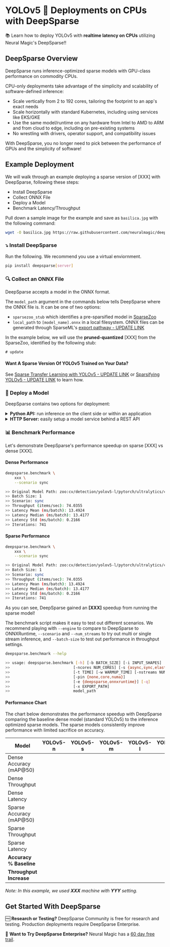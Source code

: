 # YOLOv5 :rocket: Deployments on CPUs with DeepSparse

:books: Learn how to deploy YOLOv5 with **realtime latency on CPUs** utilizing Neural Magic's DeepSparse:bangbang: 

## DeepSparse Overview

DeepSparse runs inference-optimized sparse models with GPU-class performance on commodity CPUs.

CPU-only deployments take advantage of the simplicity and scalability of software-defined inference:
- Scale vertically from 2 to 192 cores, tailoring the footprint to an app's exact needs
- Scale horizontally with standard Kubernetes, including using services like EKS/GKE
- Use the same model/runtime on any hardware from Intel to AMD to ARM and from cloud to edge, including on pre-existing systems
- No wrestling with drivers, operator support, and compatibility issues

With DeepSparse, you no longer need to pick between the performance of GPUs and the simplicity of software!

## Example Deployment

We will walk through an example deploying a sparse version of [XXX] with DeepSparse, following these steps:
- Install DeepSparse
- Collect ONNX File
- Deploy a Model
- Benchmark Latency/Throughput

Pull down a sample image for the example and save as `basilica.jpg` with the following command:
```bash
wget -O basilica.jpg https://raw.githubusercontent.com/neuralmagic/deepsparse/main/src/deepsparse/yolo/sample_images/basilica.jpg
```

### :arrow_heading_down: Install DeepSparse

Run the following. We recommend you use a virtual enviornment.

```bash
pip install deepsparse[server]
```

### 🔍 Collect an ONNX File

DeepSparse accepts a model in the ONNX format.

The `model_path` argument in the commands below tells DeepSparse where the ONNX file is. It can be one of two options:   
- `sparsezoo_stub` which identifies a pre-sparsified model in [SparseZoo](https://sparsezoo.neuralmagic.com)
- `local_path` to `[model_name].onnx` in a local filesystem. ONNX files can be generated through SparseML's [export pathway - UPDATE LINK](link.md#4-exporting-to-onnx)

In the example below, we will use the **pruned-quantized** [XXX] from the SparseZoo, identified by the following stub:
```
# update
```

#### Want A Sparse Version Of YOLOv5 Trained on Your Data?
See [Sparse Transfer Learning with YOLOv5 - UPDATE LINK](link) or [Sparsifying YOLOv5 - UPDATE LINK](link) to learn how.

### :rocket: Deploy a Model

DeepSparse contains two options for deployment: 

<details>  
  <summary><b>Python API:</b> run inference on the client side or within an application </summary>
  <br>
  
  `Pipelines` wrap image pre-processing and output post-processing around the runtime. The DeepSparse-Ultralytics integration includes an out-of-the-box `Pipeline` that accepts raw images and outputs the bounding boxes.

  Create a `Pipeline` for inference with sparse [XXX]:

  ```python
  from deepsparse import Pipeline

  # list of images in local filesystem
  images = ["basilica.jpg"]

  # create Pipeline containing DeepSparse
  model_stub = "xxx"
  yolo_pipeline = Pipeline.create(
      task="yolo",            # do the YOLO pre-processing + post-processing
      model_path=model_stub,  # if using a local model, can pass the local path here
  )

  # run inference on images, recieve bounding boxes + classes
  pipeline_outputs = yolo_pipeline(images=images, iou_thres=0.6, conf_thres=0.001)
  print(pipeline_outputs)
  ```
</details>

<details>
  <summary><b>HTTP Server:</b> easily setup a model service behind a REST API</summary>
  <br>
  
  DeepSparse offers a server that runs on top of the popular FastAPI web framework and Uvicorn web server such that you can query a model via HTTP. 
  The server supports any task from DeepSparse, such as object detection.

  Spin up the server with sparse [XXX] by running the following from the command line: 

  ```bash
  deepsparse.server \
      task yolo \
      --model_path xxx
  ```

  An example request, using Python's `requests` package:
  ```python
  import requests
  import json

  # list of images for inference (local files on client side)
  path = ['basilica.jpg'] 
  files = [('request', open(img, 'rb')) for img in path]

  # send request over HTTP to /predict/from_files endpoint
  url = 'http://0.0.0.0:5543/predict/from_files'
  resp = requests.post(url=url, files=files)

  # response is returned in JSON
  annotations = json.loads(resp.text) # dictionary of annotation results
  bounding_boxes = annotations["boxes"]
  labels = annotations["labels"]
  ```
</details>

### :bar_chart: Benchmark Performance

Let's demonstrate DeepSparse's performance speedup on sparse [XXX] vs dense [XXX].

#### Dense Performance
``` bash
deepsparse.benchmark \
    xxx \
    --scenario sync 

>> Original Model Path: zoo:cv/detection/yolov5-l/pytorch/ultralytics/coco/pruned_quant-aggressive_95
>> Batch Size: 1
>> Scenario: sync
>> Throughput (items/sec): 74.0355
>> Latency Mean (ms/batch): 13.4924
>> Latency Median (ms/batch): 13.4177
>> Latency Std (ms/batch): 0.2166
>> Iterations: 741
```

#### Sparse Performance
``` bash
deepsparse.benchmark \
    xxx \
    --scenario sync 

>> Original Model Path: zoo:cv/detection/yolov5-l/pytorch/ultralytics/coco/pruned_quant-aggressive_95
>> Batch Size: 1
>> Scenario: sync
>> Throughput (items/sec): 74.0355
>> Latency Mean (ms/batch): 13.4924
>> Latency Median (ms/batch): 13.4177
>> Latency Std (ms/batch): 0.2166
>> Iterations: 741
```

As you can see, DeepSparse gained an **[XXX]** speedup from running the sparse model!

The benchmark script makes it easy to test out different scenarios. 
We recommend playing with `--engine` to compare to DeepSparse to ONNXRuntime, `--scenario` and `--num_streams`
to try out multi or single stream inference, and `--batch-size` to test out performance in throughput settings.

```bash
deepsparse.benchmark --help

>> usage: deepsparse.benchmark [-h] [-b BATCH_SIZE] [-i INPUT_SHAPES]
>>                            [-ncores NUM_CORES] [-s {async,sync,elastic}]
>>                            [-t TIME] [-w WARMUP_TIME] [-nstreams NUM_STREAMS]
>>                            [-pin {none,core,numa}]
>>                            [-e {deepsparse,onnxruntime}] [-q]
>>                            [-x EXPORT_PATH]
>>                            model_path
```

#### Performance Chart

The chart below demonstrates the performance speedup with DeepSparse comparing the baseline dense model (standard YOLOv5)
to the inference optimized sparse models. The sparse models consistently improve performance with 
limited sacrifice on accuracy.

|Model                    |YOLOv5-n |YOLOv5-s |YOLOv5-m |YOLOv5-l |YOLOv5-x |
|-------------------------|---------|---------|---------|---------|---------|
|Dense Accuracy (mAP@50)  |  
|Dense Throughput         |
|Dense Latency            |
|Sparse Accuracy (mAP@50) |
|Sparse Throughput        |
|Sparse Latency           |
|**Accuracy % Baseline**  |
|**Throughput Increase**  |

*Note: In this example, we used **XXX** machine with **YYY** setting.*

## Get Started With DeepSparse

🆓 **Research or Testing?** DeepSparse Community is free for research and testing. Production deployments require DeepSparse Enterprise.

🧪 **Want to Try DeepSparse Enterprise?** Neural Magic has a [60 day free trail](link_to_trial_page).
